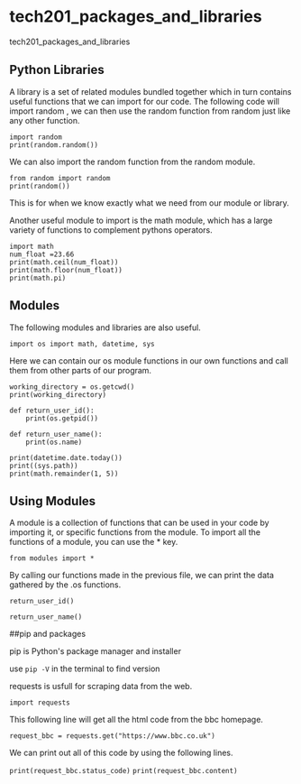 # tech201_packages_and_libraries
tech201_packages_and_libraries

## Python Libraries

A library is a set of related modules bundled together which in turn contains useful functions that we can import for our code.
The following code will import random , we can then use the random function from random just like any other function.
```
import random
print(random.random())
```
We can also import the random function from the random module.
```
from random import random
print(random())
```
This is for when we know exactly what we need from our module or library.

Another useful module to import is the math module, which has a large variety of functions to complement pythons operators.

```
import math
num_float =23.66
print(math.ceil(num_float))
print(math.floor(num_float))
print(math.pi)
```

## Modules

The following modules and libraries are also useful.

`import os
import math, datetime, sys`

Here we can contain our os module functions in our own functions and call them from other parts of our program.
```
working_directory = os.getcwd()
print(working_directory)

def return_user_id():
    print(os.getpid())

def return_user_name():
    print(os.name)
```

```
print(datetime.date.today())
print((sys.path))
print(math.remainder(1, 5))
```

## Using Modules
A module is a collection of functions that can be used in your code by importing it, or specific functions from the module.
To import all the functions of a module, you can use the * key.

`from modules import *`

By calling our functions made in the previous file, we can print the data gathered by the .os functions.

`return_user_id()`

`return_user_name()`

##pip and packages

pip is Python's package manager and installer

use `pip -V` in the terminal to find version

requests is usfull for scraping data from the web.

`import requests`

This following line will get all the html code from the bbc homepage.

`request_bbc = requests.get("https://www.bbc.co.uk")`

We can print out all of this code by using the following lines.

`print(request_bbc.status_code)`
`print(request_bbc.content)`

